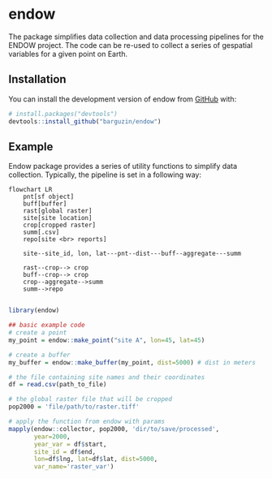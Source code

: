 
<!-- README.md is generated from README.Rmd. Please edit that file -->

# endow

<!-- badges: start -->
<!-- badges: end -->

The package simplifies data collection and data processing pipelines for
the ENDOW project. The code can be re-used to collect a series of
gespatial variables for a given point on Earth.

## Installation

You can install the development version of endow from
[GitHub](https://github.com/) with:

``` r
# install.packages("devtools")
devtools::install_github("barguzin/endow")
```

## Example

Endow package provides a series of utility functions to simplify data
collection. Typically, the pipeline is set in a following way: 

```mermaid
flowchart LR
    pnt[sf object]
    buff[buffer]
    rast[global raster]
    site[site location]
    crop[cropped raster]
    summ[.csv]
    repo[site <br> reports]

    site--site_id, lon, lat---pnt--dist---buff--aggregate---summ

    rast--crop--> crop
    buff--crop--> crop
    crop--aggregate-->summ
    summ-->repo


```

``` r
library(endow)

## basic example code
# create a point
my_point = endow::make_point("site A", lon=45, lat=45)

# create a buffer 
my_buffer = endow::make_buffer(my_point, dist=5000) # dist in meters 

# the file containing site names and their coordinates
df = read.csv(path_to_file) 

# the global raster file that will be cropped 
pop2000 = 'file/path/to/raster.tiff'

# apply the function from endow with params
mapply(endow::collector, pop2000, 'dir/to/save/processed', 
       year=2000, 
       year_var = df$start, 
       site_id = df$end, 
       lon=df$lng, lat=df$lat, dist=5000, 
       var_name='raster_var')

```
